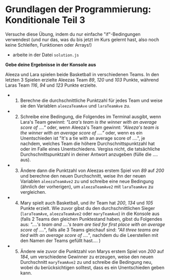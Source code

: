 # Grundlagen der Programmierung: Konditionale Teil 3

Versuche diese Übung, indem du nur einfache "if"-Bedingungen verwendest (und nur das, was du bis jetzt im Kurs gelernt hast, also noch keine Schleifen, Funktionen oder Arrays!)

- arbeite in der Datei `solution.js`

**Gebe deine Ergebnisse in der Konsole aus**

 Aleeza und Lara spielen beide Basketball in verschiedenen Teams. In den letzten 3 Spielen erzielte Aleezas Team *89*, *120* und *103* Punkte, während Laras Team *116*, *94* und *123* Punkte erzielte.

- 1) Berechne die durchschnittliche Punktzahl für jedes Team und weise sie den Variablen `aleezaTeamAve` und `laraTeamAve` zu.
- 2) Schreibe eine Bedingung, die Folgendes im Terminal ausgibt, wenn Lara's Team gewinnt: _"Lara's team is the winner with an average score of ...."_ oder, wenn Aleeza's Team gewinnt: _"Aleeza's team is the winner with an average score of  ...."_ oder, wenn es ein Unentschieden ist "It's a tie with an average score of ....", je nachdem, welches Team die höhere Durchschnittspunktzahl hat oder im Falle eines Unentschiedens. Vergiss nicht, die tatsächliche Durchschnittspunktzahl in deiner Antwort anzugeben (fülle die .... aus).
- 3) Ändere dann die Punktzahl von Aleezas erstem Spiel von *89* auf *200* und berechne den neuen Durchschnitt, weise ihn der neuen Variablen `aleezaTeamAve2` zu und schreibe eine neue Bedingung (ähnlich der vorherigen), um `aleezaTeamAve2` mit `laraTeamAve` zu vergleichen.
- 4) Mary spielt auch Basketball, und ihr Team hat *200*, *134* und *105* Punkte erzielt. Wie zuvor gibst du den durchschnittlichen Sieger (`laraTeamAve`, `aleezaTeamAve2` oder `maryTeamAve`) in die Konsole aus (falls 2 Teams den gleichen Punktestand haben, gibst du Folgendes aus: _"....'s team and ....'s team are tied for first place with an average score of ...."_, falls alle 3 Teams gleichauf sind: _"All three teams are tied with an average score of  ...."_, nachdem du die Leerstellen mit den Namen der Teams gefüllt hast.... )
- 5) Ändere wie zuvor die Punktzahl von Marys erstem Spiel von *200* auf *184*, um verschiedene Gewinner zu erzeugen, weise den neuen Durchschnitt `maryTeamAve2` zu und schreibe die Bedingung neu, wobei du berücksichtigen solltest, dass es ein Unentschieden geben kann.
